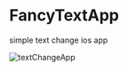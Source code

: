 # FancyTextApp

simple text change ios app

![textChangeApp](https://user-images.githubusercontent.com/35421421/60044298-010c8200-96fd-11e9-945c-83d7fb623dc0.gif)
